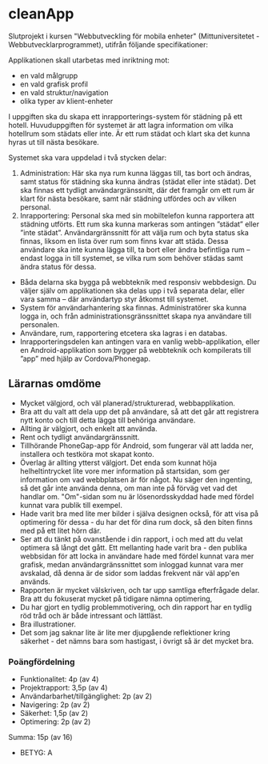# cleanApp
Slutprojekt i kursen "Webbutveckling för mobila enheter" (Mittuniversitetet - Webbutvecklarprogrammet), utifrån följande specifikationer:

Applikationen skall utarbetas med inriktning mot:
- en vald målgrupp
- en vald grafisk profil
- en vald struktur/navigation
- olika typer av klient-enheter

I uppgiften ska du skapa ett inrapporterings-system för städning på ett hotell. Huvuduppgiften för systemet är att lagra information om vilka hotellrum som städats eller inte. Är ett rum städat och klart ska det kunna hyras ut till nästa besökare.

Systemet ska vara uppdelad i två stycken delar:
1. Administration: Här ska nya rum kunna läggas till, tas bort och ändras, samt status för städning ska kunna ändras (städat eller inte städat). Det ska finnas ett tydligt användargränssnitt, där det framgår om ett rum är klart för nästa besökare, samt när städning utfördes och av vilken personal.
2. Inrapportering: Personal ska med sin mobiltelefon kunna rapportera att städning utförts. Ett rum ska kunna markeras som antingen ”städat” eller ”inte städat”. Användargränssnitt för att välja rum och byta status ska finnas, liksom en lista över rum som finns kvar att städa. Dessa användare ska inte kunna lägga till, ta bort eller ändra befintliga rum – endast logga in till systemet, se vilka rum som behöver städas samt ändra status för dessa.

- Båda delarna ska bygga på webbteknik med responsiv webbdesign. Du väljer själv om applikationen ska delas upp i två separata delar, eller vara samma – där användartyp styr åtkomst till systemet.
- System för användarhantering ska finnas. Administratörer ska kunna logga in, och från administrationsgränssnittet skapa nya användare till personalen. 
- Användare, rum, rapportering etcetera ska lagras i en databas.
- Inrapporteringsdelen kan antingen vara en vanlig webb-applikation, eller en Android-applikation som bygger på webbteknik och kompilerats till ”app” med hjälp av Cordova/Phonegap.

## Lärarnas omdöme
- Mycket välgjord, och väl planerad/strukturerad, webbapplikation.
- Bra att du valt att dela upp det på användare, så att det går att registrera nytt konto och till detta lägga till behöriga användare.
- Allting är välgjort, och enkelt att använda.
- Rent och tydligt användargränssnitt.
- Tillhörande PhoneGap-app för Android, som fungerar väl att ladda ner, installera och testköra mot skapat konto.
- Överlag är allting ytterst välgjort. Det enda som kunnat höja helheltintrycket lite vore mer information på startsidan, som ger information om vad webbplatsen är för något. Nu säger den ingenting, så det går inte använda denna, om man inte på förväg vet vad det handlar om. "Om"-sidan som nu är lösenordsskyddad hade med fördel kunnat vara publik till exempel.
- Hade varit bra med lite mer bilder i själva designen också, för att visa på optimering för dessa - du har det för dina rum dock, så den biten finns med på ett litet hörn där.
- Ser att du tänkt på ovanstående i din rapport, i och med att du velat optimera så långt det gått. Ett mellanting hade varit bra - den publika webbsidan för att locka in användare hade med fördel kunnat vara mer grafisk, medan användargränssnittet som inloggad kunnat vara mer avskalad, då denna är de sidor som laddas frekvent när väl app'en används.
- Rapporten är mycket välskriven, och tar upp samtliga efterfrågade delar. Bra att du fokuserat mycket på tidigare nämna optimering,
- Du har gjort en tydlig problemmotivering, och din rapport har en tydlig röd tråd och är både intressant och lättläst.
- Bra illustrationer.
- Det som jag saknar lite är lite mer djupgående reflektioner kring säkerhet - det nämns bara som hastigast, i övrigt så är det mycket bra. 

### Poängfördelning
- Funktionalitet: 4p (av 4)
- Projektrapport: 3,5p (av 4)
- Användarbarhet/tillgänglighet: 2p (av 2)
- Navigering: 2p (av 2)
- Säkerhet: 1,5p (av 2)
- Optimering: 2p (av 2)

Summa: 15p (av 16)
- BETYG: A
